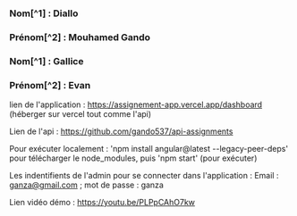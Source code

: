 
### Nom[^1] : Diallo

### Prénom[^2] : Mouhamed Gando

### Nom[^1] : Gallice

### Prénom[^2] : Evan

lien de l'application : https://assignement-app.vercel.app/dashboard (héberger sur vercel tout comme l'api)

Lien de l'api : https://github.com/gando537/api-assignments

Pour exécuter localement : 'npm install angular@latest --legacy-peer-deps' pour télécharger le node_modules, puis
                           'npm start' (pour exécuter)

Les indentifients de l'admin pour se connecter dans l'application : Email : ganza@gmail.com ; mot de passe : ganza

Lien vidéo démo : https://youtu.be/PLPpCAhO7kw
